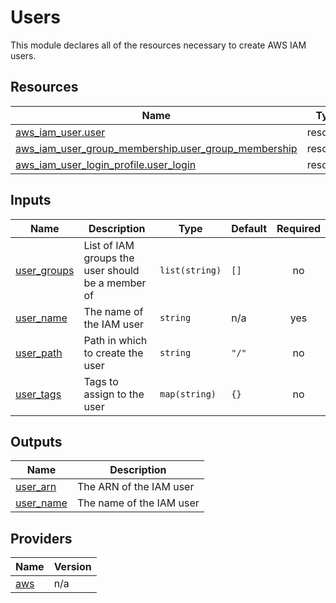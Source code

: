 <!-- BEGIN_TF_DOCS -->
# Users

This module declares all of the resources necessary to create AWS IAM users.



## Resources

| Name | Type |
|------|------|
| [aws_iam_user.user](https://registry.terraform.io/providers/hashicorp/aws/latest/docs/resources/iam_user) | resource |
| [aws_iam_user_group_membership.user_group_membership](https://registry.terraform.io/providers/hashicorp/aws/latest/docs/resources/iam_user_group_membership) | resource |
| [aws_iam_user_login_profile.user_login](https://registry.terraform.io/providers/hashicorp/aws/latest/docs/resources/iam_user_login_profile) | resource |
## Inputs

| Name | Description | Type | Default | Required |
|------|-------------|------|---------|:--------:|
| <a name="input_user_groups"></a> [user\_groups](#input\_user\_groups) | List of IAM groups the user should be a member of | `list(string)` | `[]` | no |
| <a name="input_user_name"></a> [user\_name](#input\_user\_name) | The name of the IAM user | `string` | n/a | yes |
| <a name="input_user_path"></a> [user\_path](#input\_user\_path) | Path in which to create the user | `string` | `"/"` | no |
| <a name="input_user_tags"></a> [user\_tags](#input\_user\_tags) | Tags to assign to the user | `map(string)` | `{}` | no |
## Outputs

| Name | Description |
|------|-------------|
| <a name="output_user_arn"></a> [user\_arn](#output\_user\_arn) | The ARN of the IAM user |
| <a name="output_user_name"></a> [user\_name](#output\_user\_name) | The name of the IAM user |
## Providers

| Name | Version |
|------|---------|
| <a name="provider_aws"></a> [aws](#provider\_aws) | n/a |

<!-- END_TF_DOCS -->    